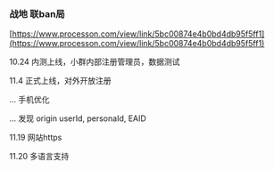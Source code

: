 ### 战地 联ban局

[https://www.processon.com/view/link/5bc00874e4b0bd4db95f5ff1](https://www.processon.com/view/link/5bc00874e4b0bd4db95f5ff1)

10.24 内测上线，小群内部注册管理员，数据测试

11.4 正式上线，对外开放注册

... 手机优化

... 发现 origin userId, personaId, EAID

11.19 网站https

11.20 多语言支持
